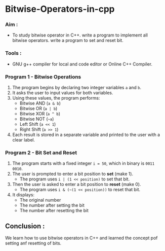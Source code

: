 # Bitwise-Operators-in-cpp

### Aim :

- To study bitwise operator in C++. write a program to implement all bitwise operators. write a program to set and reset bit.

### Tools :

- GNU g++ compiler for local and code editor or Online C++ Compiler.
  
### Program 1 - Bitwise Operations

1. The program begins by declaring two integer variables `a` and `b`.
2. It asks the user to input values for both variables.
3. Using these values, the program performs:
   - Bitwise AND (`a & b`)
   - Bitwise OR (`a | b`)
   - Bitwise XOR (`a ^ b`)
   - Bitwise NOT (`~a`)
   - Left Shift (`a << 1`)
   - Right Shift (`a >> 1`)
4. Each result is stored in a separate variable and printed to the user with a clear label.

### Program 2 - Bit Set and Reset

1. The program starts with a fixed integer `i = 50`, which in binary is `0011 0010`.
2. The user is prompted to enter a bit position to **set** (make 1).
   - The program uses `i | (1 << position)` to set that bit.
3. Then the user is asked to enter a bit position to **reset** (make 0).
   - The program uses `i & (~(1 << position))` to reset that bit.
4. It displays:
   - The original number
   - The number after setting the bit
   - The number after resetting the bit

## Conclusion : 

We learn how to use bitwise operators in C++ and learned the concept pof setting anf resetting of bits.
